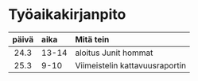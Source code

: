 # Työaikakirjanpito

|päivä |aika| Mitä tein|
|:----:|:-----| :-----|
| 24.3 |13-14| aloitus Junit hommat|
| 25.3 |9-10| Viimeistelin kattavuusraportin|
